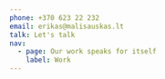 ```yaml
---
phone: +370 623 22 232
email: erikas@malisauskas.lt
talk: Let's talk
nav:
  - page: Our work speaks for itself
    label: Work
---
```

